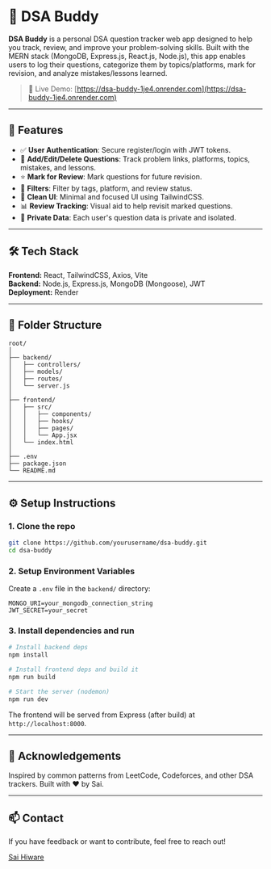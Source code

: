 # 🧠 DSA Buddy

**DSA Buddy** is a personal DSA question tracker web app designed to help you track, review, and improve your problem-solving skills. Built with the MERN stack (MongoDB, Express.js, React.js, Node.js), this app enables users to log their questions, categorize them by topics/platforms, mark for revision, and analyze mistakes/lessons learned.

> 📍 Live Demo: [https://dsa-buddy-1je4.onrender.com](https://dsa-buddy-1je4.onrender.com)

---

## 🚀 Features

- ✅ **User Authentication**: Secure register/login with JWT tokens.
- 📝 **Add/Edit/Delete Questions**: Track problem links, platforms, topics, mistakes, and lessons.
- ⭐ **Mark for Review**: Mark questions for future revision.
- 🧠 **Filters**: Filter by tags, platform, and review status.
- 🎯 **Clean UI**: Minimal and focused UI using TailwindCSS.
- 📊 **Review Tracking**: Visual aid to help revisit marked questions.
- 🔐 **Private Data**: Each user's question data is private and isolated.

---

## 🛠️ Tech Stack

**Frontend:** React, TailwindCSS, Axios, Vite  
**Backend:** Node.js, Express.js, MongoDB (Mongoose), JWT  
**Deployment:** Render

---


## 📁 Folder Structure

```
root/
│
├── backend/
│   ├── controllers/
│   ├── models/
│   ├── routes/
│   └── server.js
│
├── frontend/
│   ├── src/
│   │   ├── components/
│   │   ├── hooks/
│   │   ├── pages/
│   │   └── App.jsx
│   └── index.html
│
├── .env
├── package.json
└── README.md
```

---

## ⚙️ Setup Instructions

### 1. Clone the repo

```bash
git clone https://github.com/yourusername/dsa-buddy.git
cd dsa-buddy
```

### 2. Setup Environment Variables

Create a `.env` file in the `backend/` directory:

```
MONGO_URI=your_mongodb_connection_string
JWT_SECRET=your_secret
```

### 3. Install dependencies and run

```bash
# Install backend deps
npm install

# Install frontend deps and build it
npm run build

# Start the server (nodemon)
npm run dev
```

The frontend will be served from Express (after build) at `http://localhost:8000`.

---

## 🙌 Acknowledgements

Inspired by common patterns from LeetCode, Codeforces, and other DSA trackers. Built with ❤️ by Sai.

---

## 📫 Contact

If you have feedback or want to contribute, feel free to reach out!

[Sai Hiware](https://www.linkedin.com/in/sai-hiware-23b053286/)